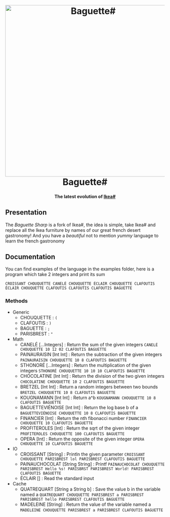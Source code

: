 <h1 align="center">
    <br>
    <img src="https://i.imgur.com/iBSb0Fh.png" alt="Baguette#" width="540">
    <br>
    Baguette#
    <br>
</h1>
<h4 align="center">The latest evolution of <a href="https://github.com/hugolgst/ikea-sharp">Ikea#</a></h4>

## Presentation
The *Baguette Sharp* is a fork of Ikea#, the idea is simple, take Ikea# and replace all the Ikea furniture by names of our great 
french desert gastronomy! And you have a *beautiful* not to mention *yummy* language to learn the french gastronomy

## Documentation
You can find examples of the language in the examples folder, here is a program which take 2 integers and print its sum
```baguette sharp
CROISSANT CHOUQUETTE CANELÉ CHOUQUETTE ÉCLAIR CHOUQUETTE CLAFOUTIS ÉCLAIR CHOUQUETTE CLAFOUTIS CLAFOUTIS CLAFOUTIS BAGUETTE
```

### Methods
* Generic
    * CHOUQUETTE : `(`
    * CLAFOUTIS : `)`
    * BAGUETTE : `;`
    * PARISBREST : `"`
* Math
    * CANELÉ [...Integers] : Return the sum of the given integers `CANELÉ CHOUQUETTE 10 12 02 CLAFOUTIS BAGUETTE`
    * PAINAURAISIN [Int Int] : Return the subtraction of the given integers `PAINAURAISIN CHOUQUETTE 10 8 CLAFOUTIS BAGUETTE`
    * STHONORÉ [...Integers] : Return the multiplication of the given integers `STHONORÉ CHOUQUETTE 10 10 10 CLAFOUTIS BAGUETTE`
    * CHOCOLATINE [Int Int] : Return the division of the two given integers `CHOCOLATINE CHOUQUETTE 10 2 CLAFOUTIS BAGUETTE`
    * BRETZEL [Int Int] : Return a random integers between two bounds `BRETZEL CHOUQUETTE 10 8 CLAFOUTIS BAGUETTE`
    * KOUGNAMANN [Int Int] : Return a^b `KOUGNAMANN CHOUQUETTE 10 8 CLAFOUTIS BAGUETTE`
    * BAGUETTEVIÉNOISE [Int Int] : Return the log base b of a `BAGUETTEVIÉNOISE CHOUQUETTE 10 8 CLAFOUTIS BAGUETTE`
    * FINANCIER [Int] : Return the nth fibonacci number `FINANCIER CHOUQUETTE 10 CLAFOUTIS BAGUETTE`
    * PROFITEROLES [Int] : Return the sqrt of the given integer `PROFITEROLES CHOUQUETTE 100 CLAFOUTIS BAGUETTE`
    * OPERA [Int] : Return the opposite of the given integer `OPERA CHOUQUETTE 10 CLAFOUTIS BAGUETTE`
* IO
    * CROISSANT [String] : Println the given parameter `CROISSANT CHOUQUETTE PARISBREST lol PARISBREST CLAFOUTIS BAGUETTE`
    * PAINAUCHOCOLAT [String String] : Printf `PAINAUCHOCOLAT CHOUQUETTE PARISBREST Hello %s! PARISBRST PARISBREST World! PARISBREST CLAFOUTIS BAGUETTE`
    * ÉCLAIR [] : Read the standard input
* Cache
    * QUATREQUART [String a String b] : Save the value b in the variable named a `QUATREQUART CHOUQUETTE PARISBREST a PARISBREST PARISBREST hello PARISBREST CLAFOUTIS BAGUETTE`
    * MADELEINE [String] : Return the value of the variable named a `MADELEINE CHOUQUETTE PARISBREST a PARISBREST CLAFOUTIS BAGUETTE`
    